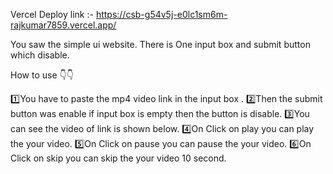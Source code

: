 Vercel Deploy link :- https://csb-g54v5j-e0lc1sm6m-rajkumar7859.vercel.app/

You saw the simple ui website.
There is One input box and submit button which disable.

How to use 👇👇

1️⃣You have to paste the mp4 video link in the input box .
2️⃣Then the submit button was enable if input box is empty then the button is disable.
3️⃣You can see the video of link is shown below.
4️⃣On Click on play you can play the your video.
5️⃣On Click on pause you can pause the your video.
6️⃣On Click on skip you can skip the your video 10 second.